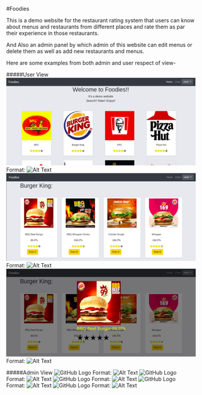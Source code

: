 #Foodies

This is a demo website for the restaurant rating system that users can know about menus and restaurants from different places and rate them as par their experience in those restaurants.

And Also an admin panel by which admin of this website can edit menus or delete them as well as add new restaurants and menus.

Here are some examples from both admin and user respect of view-

#####User View
![GitHub Logo](/Images/user/home_u.png)
Format: ![Alt Text](url)
![GitHub Logo](/Images/user/menu_u.png)
Format: ![Alt Text](url)
![GitHub Logo](/Images/user/rating_u.png)
Format: ![Alt Text](url)

#####Admin View
![GitHub Logo](/Images/user/edit_a.png)
Format: ![Alt Text](url)
![GitHub Logo](/Images/user/menu_a.png)
Format: ![Alt Text](url)
![GitHub Logo](/Images/user/place.png)
Format: ![Alt Text](url)
![GitHub Logo](/Images/user/restaurant.png)
Format: ![Alt Text](url)
![GitHub Logo](/Images/user/menu.png)
Format: ![Alt Text](url)
